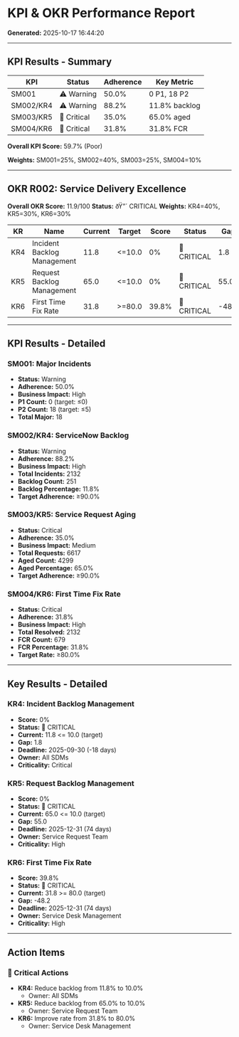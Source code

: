 # KPI & OKR Performance Report

**Generated:** 2025-10-17 16:44:20

---

## KPI Results - Summary

| KPI | Status | Adherence | Key Metric |
| --- | --- | --- | --- |
| SM001 | ⚠️ Warning | 50.0% | 0 P1, 18 P2 |
| SM002/KR4 | ⚠️ Warning | 88.2% | 11.8% backlog |
| SM003/KR5 | 🔴 Critical | 35.0% | 65.0% aged |
| SM004/KR6 | 🔴 Critical | 31.8% | 31.8% FCR |

**Overall KPI Score:** 59.7% (Poor)

**Weights:** SM001=25%, SM002=40%, SM003=25%, SM004=10%

---

## OKR R002: Service Delivery Excellence

**Overall OKR Score:** 11.9/100
**Status:** ðŸ”´ CRITICAL
**Weights:** KR4=40%, KR5=30%, KR6=30%

| KR | Name | Current | Target | Score | Status | Gap |
| --- | --- | --- | --- | --- | --- | --- |
| KR4 | Incident Backlog Management | 11.8 | <=10.0 | 0% | 🔴 CRITICAL | 1.8 |
| KR5 | Request Backlog Management | 65.0 | <=10.0 | 0% | 🔴 CRITICAL | 55.0 |
| KR6 | First Time Fix Rate | 31.8 | >=80.0 | 39.8% | 🔴 CRITICAL | -48.2 |

---

## KPI Results - Detailed

### SM001: Major Incidents

- **Status:** Warning
- **Adherence:** 50.0%
- **Business Impact:** High
- **P1 Count:** 0 (target: ≤0)
- **P2 Count:** 18 (target: ≤5)
- **Total Major:** 18

### SM002/KR4: ServiceNow Backlog

- **Status:** Warning
- **Adherence:** 88.2%
- **Business Impact:** High
- **Total Incidents:** 2132
- **Backlog Count:** 251
- **Backlog Percentage:** 11.8%
- **Target Adherence:** ≥90.0%

### SM003/KR5: Service Request Aging

- **Status:** Critical
- **Adherence:** 35.0%
- **Business Impact:** Medium
- **Total Requests:** 6617
- **Aged Count:** 4299
- **Aged Percentage:** 65.0%
- **Target Adherence:** ≥90.0%

### SM004/KR6: First Time Fix Rate

- **Status:** Critical
- **Adherence:** 31.8%
- **Business Impact:** High
- **Total Resolved:** 2132
- **FCR Count:** 679
- **FCR Percentage:** 31.8%
- **Target Rate:** ≥80.0%

---

## Key Results - Detailed

### KR4: Incident Backlog Management

- **Score:** 0%
- **Status:** 🔴 CRITICAL
- **Current:** 11.8 <= 10.0 (target)
- **Gap:** 1.8
- **Deadline:** 2025-09-30 (-18 days)
- **Owner:** All SDMs
- **Criticality:** Critical

### KR5: Request Backlog Management

- **Score:** 0%
- **Status:** 🔴 CRITICAL
- **Current:** 65.0 <= 10.0 (target)
- **Gap:** 55.0
- **Deadline:** 2025-12-31 (74 days)
- **Owner:** Service Request Team
- **Criticality:** High

### KR6: First Time Fix Rate

- **Score:** 39.8%
- **Status:** 🔴 CRITICAL
- **Current:** 31.8 >= 80.0 (target)
- **Gap:** -48.2
- **Deadline:** 2025-12-31 (74 days)
- **Owner:** Service Desk Management
- **Criticality:** High

---

## Action Items

### 🔴 Critical Actions

- **KR4:** Reduce backlog from 11.8% to 10.0%
  - Owner: All SDMs
- **KR5:** Reduce backlog from 65.0% to 10.0%
  - Owner: Service Request Team
- **KR6:** Improve rate from 31.8% to 80.0%
  - Owner: Service Desk Management
